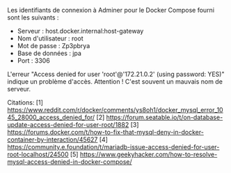Les identifiants de connexion à Adminer pour le Docker Compose fourni sont les suivants :
- Serveur : host.docker.internal:host-gateway
- Nom d'utilisateur : root
- Mot de passe : Zp3pbrya
- Base de données : jpa
- Port : 3306

L'erreur "Access denied for user 'root'@'172.21.0.2' (using password: YES)" indique un problème d'accès.
Attention ! C'est souvent un mauvais nom de serveur.

Citations:
[1] https://www.reddit.com/r/docker/comments/ys8oh1/docker_mysql_error_1045_28000_access_denied_for/
[2] https://forum.seatable.io/t/on-database-update-access-denied-for-user-root/1882
[3] https://forums.docker.com/t/how-to-fix-that-mysql-deny-in-docker-container-by-interaction/45627
[4] https://community.e.foundation/t/mariadb-issue-access-denied-for-user-root-localhost/24500
[5] https://www.geekyhacker.com/how-to-resolve-mysql-access-denied-in-docker-compose/
